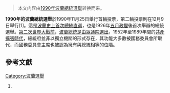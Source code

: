 > 本文内容由[1990年波蘭總統選舉](https://zh.wikipedia.org/wiki/1990年波蘭總統選舉)转换而来。


**1990年的波蘭總統選舉**於1990年11月25日舉行首輪投票，第二輪投票則在12月9日舉行\[1\]。這是[波蘭史上首次總統直選](https://zh.wikipedia.org/wiki/波蘭 "wikilink")，也是1926年[五月政變](../Page/五月政變.md "wikilink")後首次舉辦的總統選舉。[第二次世界大戰前](https://zh.wikipedia.org/wiki/第二次世界大戰 "wikilink")，[波蘭總統是由](../Page/波兰总统列表.md "wikilink")[眾議院選出](../Page/众议院_\(波兰\).md "wikilink")。1952年至1989年間的[共產擴張時代](../Page/波兰人民共和国.md "wikilink")，總統府並非以獨立機關的形式存在，其功能大多數被國務委員會所取代，而國務委員會主席也被認為擁有與總統相等的位階。

## 參考文獻

[Category:波蘭選舉](https://zh.wikipedia.org/wiki/Category:波蘭選舉 "wikilink")

1.